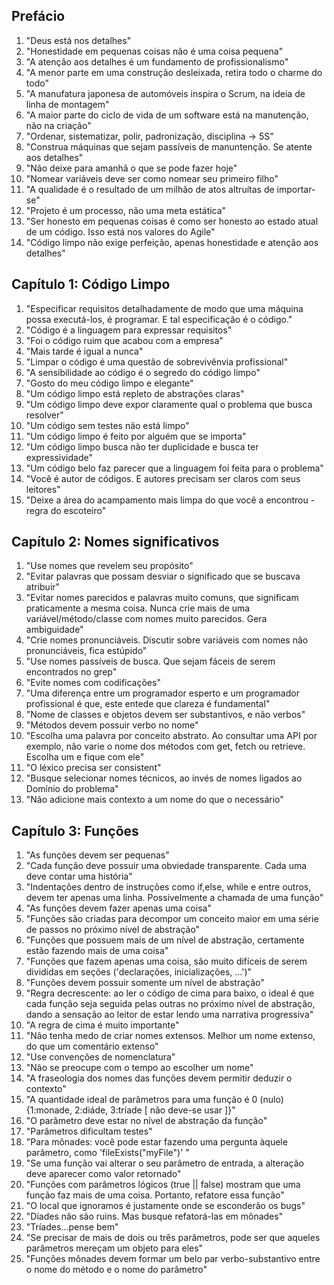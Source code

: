 ## Prefácio

1. "Deus está nos detalhes"
2. "Honestidade em pequenas coisas não é uma coisa pequena"
3. "A atenção aos detalhes é um fundamento de profissionalismo"
4. "A menor parte em uma construção desleixada, retira todo o charme do todo"
5. "A manufatura japonesa de automóveis inspira o Scrum, na ideia de linha de montagem"
6. "A maior parte do ciclo de vida de um software está na manutenção, não na criação"
7. "Ordenar, sistematizar, polir, padronização, disciplina -> 5S"
8. "Construa máquinas que sejam passíveis de manuntenção. Se atente aos detalhes"
9. "Não deixe para amanhã o que se pode fazer hoje"
10. "Nomear variáveis deve ser como nomear seu primeiro filho"
11. "A qualidade é o resultado de um milhão de atos altruítas de importar-se"
12. "Projeto é um processo, não uma meta estática"
13. "Ser honesto em pequenas coisas é como ser honesto ao estado atual de um código. Isso está nos valores do Agile"
14. "Código limpo não exige perfeição, apenas honestidade e atenção aos detalhes"

## Capítulo 1: Código Limpo

1. "Especificar requisitos detalhadamente de modo que uma máquina possa executá-los, é programar. E tal especificação é o código."
2. "Código é a linguagem para expressar requisitos"
3. "Foi o código ruim que acabou com a empresa"
4. "Mais tarde é igual a nunca"
5. "Limpar o código é uma questão de sobrevivênvia profissional"
6. "A sensibilidade ao código é o segredo do código limpo"
7. "Gosto do meu código limpo e elegante"
8. "Um código limpo está repleto de abstrações claras"
9. "Um código limpo deve expor claramente qual o problema que busca resolver"
10. "Um código sem testes não está limpo"
11. "Um código limpo é feito por alguém que se importa"
12. "Um código limpo busca não ter duplicidade e busca ter expressividade"
13. "Um código belo faz parecer que a linguagem foi feita para o problema"
14. "Você é autor de códigos. E autores precisam ser claros com seus leitores"
15. "Deixe a área do acampamento mais limpa do que você a encontrou - regra do escoteiro"

## Capítulo 2: Nomes significativos

1. "Use nomes que revelem seu propósito"
2. "Evitar palavras que possam desviar o significado que se buscava atribuir"
3. "Evitar nomes parecidos e palavras muito comuns, que significam praticamente a mesma coisa. Nunca crie mais de uma variável/método/classe com nomes muito parecidos. Gera ambiguidade"
4. "Crie nomes pronunciáveis. Discutir sobre variáveis com nomes não pronunciáveis, fica estúpido"
5. "Use nomes passíveis de busca. Que sejam fáceis de serem encontrados no grep"
6. "Evite nomes com codificações"
7. "Uma diferença entre um programador esperto e um programador profissional é que, este entede que clareza é fundamental"
8. "Nome de classes e objetos devem ser substantivos, e não verbos"
9. "Métodos devem possuir verbo no nome"
10. "Escolha uma palavra por conceito abstrato. Ao consultar uma API por exemplo, não varie o nome dos métodos com get, fetch ou retrieve. Escolha um e fique com ele"
11. "O léxico precisa ser consistent"
12. "Busque selecionar nomes técnicos, ao invés de nomes ligados ao Domínio do problema"
13. "Não adicione mais contexto a um nome do que o necessário"

## Capítulo 3: Funções

1. "As funções devem ser pequenas"
2. "Cada função deve possuir uma obviedade transparente. Cada uma deve contar uma história"
3. "Indentações dentro de instruções como if,else, while e entre outros, devem ter apenas uma linha. Possivelmente a chamada de uma função"
4. "As funções devem fazer apenas uma coisa"
5. "Funções são criadas para decompor um conceito maior em uma série de passos no próximo nível de abstração"
6. "Funções que possuem mais de um nível de abstração, certamente estão fazendo mais de uma coisa"
7. "Funções que fazem apenas uma coisa, são muito difíceis de serem divididas em seções ('declarações, inicializações, ...')"
8. "Funções devem possuir somente um nível de abstração"
9. "Regra decrescente: ao ler o código de cima para baixo, o ideal é que cada função seja seguida pelas outras no próximo nível de abstração, dando a sensação ao leitor de estar lendo uma narrativa progressiva"
10. "A regra de cima é muito importante"
11. "Não tenha medo de criar nomes extensos. Melhor um nome extenso, do que um comentário extenso"
12. "Use convenções de nomenclatura"
13. "Não se preocupe com o tempo ao escolher um nome"
14. "A fraseologia dos nomes das funções devem permitir deduzir o contexto"
15. "A quantidade ideal de parâmetros para uma função é 0 (nulo) {1:monade, 2:diáde, 3:tríade [ não deve-se usar ]}"
16. "O parâmetro deve estar no nível de abstração da função"
17. "Parâmetros dificultam testes"
18. "Para mônades: você pode estar fazendo uma pergunta àquele parâmetro, como 'fileExists("myFile")'  "  
19. "Se uma função vai alterar o seu parâmetro de entrada, a alteração deve aparecer como valor retornado"
20. "Funções com parâmetros lógicos (true || false) mostram que uma função faz mais de uma coisa. Portanto, refatore essa função"
21. "O local que ignoramos é justamente onde se esconderão os bugs"
22. "Díades não são ruins. Mas busque refatorá-las em mônades"
23. "Tríades...pense bem"
24. "Se precisar de mais de dois ou três parâmetros, pode ser que aqueles parâmetros mereçam um objeto para eles"
25. "Funções mônades devem formar um belo par verbo-substantivo entre o nome do método e o nome do parâmetro"
